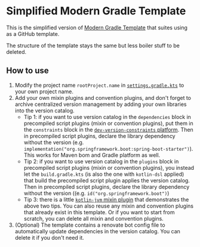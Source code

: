 # Simplified Modern Gradle Template

This is the simplified version of [Modern Gradle Template](https://github.com/CXwudi/modern-gradle-template) that suites using as a GitHub template.

The structure of the template stays the same but less boiler stuff to be deleted.

## How to use

1. Modify the project name `rootProject.name` in [`settings.gradle.kts`](settings.gradle.kts) to your own project name.
2. Add your own mixin plugins and convention plugins, and don't forget to archive centralized version management by adding your
   own libraries into the version catalog.
    - Tip 1: if you want to use version catalog in the `dependencies` block in precompiled script plugins
      (mixin or convention plugins),
      put them in the `constraints` block in
      the [`dev-version-constraints` platform](gradle/platform/dev-version-constraints/build.gradle.kts).
      Then in precompiled script plugins, declare the library dependency without the version
      (e.g. `implementation("org.springframework.boot:spring-boot-starter")`).
      This works for Maven bom and Gradle platform as well.
    - Tip 2: if you want to use version catalog in the `plugins` block in precompiled script plugins (mixin or convention plugins),
      you instead let the `build.gradle.kts` (is also the one with `kotlin-dsl` applied)
      that build the precompiled script plugin applies the version catalog.
      Then in precompiled script plugins, declare the library dependency without the version
      ((e.g. `id("org.springframework.boot")`)
    - Tip 3: there is a little [`kotlin-jvm` mixin plugin](gradle/plugins/mixin/kotlin-jvm) that demonstrates
      the above two tips.
      You can also reuse any mixin and convention plugins that already exist in this template.
      Or if you want to start from scratch, you can delete all mixin and convention plugins.
3. (Optional) The template contains a renovate bot config file to automatically update dependencies in the version catalog.
   You can delete it if you don't need it.